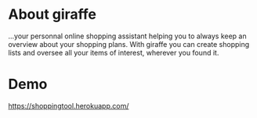 # About giraffe
...your personnal online shopping assistant helping you to always keep an overview about your shopping plans. With giraffe you can create shopping lists and oversee all your items of interest, wherever you found it.

# Demo

https://shoppingtool.herokuapp.com/
